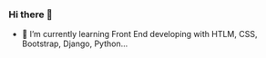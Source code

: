 ### Hi there 👋
- 🌱 I’m currently learning Front End developing with HTLM, CSS, Bootstrap, Django, Python...
